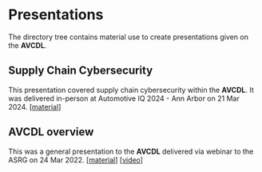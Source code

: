 # Presentations

The directory tree contains material use to create presentations given on the **AVCDL**.

## Supply Chain Cybersecurity

This presentation covered supply chain cybersecurity within the **AVCDL**. It was delivered in-person at Automotive IQ 2024 - Ann Arbor on 21 Mar 2024. [[material](./supply%20chain%20cybersecurity)]

## AVCDL overview 

This was a general presentation to the **AVCDL** delivered via webinar to the ASRG on 24 Mar 2022. [[material](./AVCDL%20overview)] [[video](https://www.youtube.com/watch?v=yZSB31yHTNc)]
